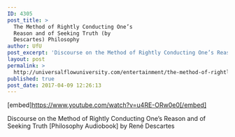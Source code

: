 ```yaml
---
ID: 4305
post_title: >
  The Method of Rightly Conducting One’s
  Reason and of Seeking Truth (by
  Descartes) Philosophy
author: UfU
post_excerpt: 'Discourse on the Method of Rightly Conducting One’s Reason and of Seeking Truth [Philosophy Audiobook] by René Descartes'
layout: post
permalink: >
  http://universalflowuniversity.com/entertainment/the-method-of-rightly-conducting-ones-reason-and-of-seeking-truth-by-descartes-philosophy/
published: true
post_date: 2017-04-09 12:26:13
---
```

[embed]https://www.youtube.com/watch?v=u4RE-ORw0e0[/embed]<br>
<p>Discourse on the Method of Rightly Conducting One’s Reason and of Seeking Truth [Philosophy Audiobook] by René Descartes</p>